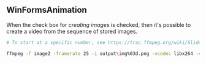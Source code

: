 ## WinFormsAnimation

When the check box for _creating images_ is checked, then it's possible to create a video from the sequence of stored images.

```bash
# To start at a specific number, see https://trac.ffmpeg.org/wiki/Slideshow

ffmpeg -f image2 -framerate 25 -i output\img%03d.png -vcodec libx264 -crf 22 animation.mp4
```
